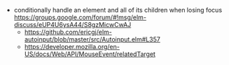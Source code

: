 - conditionally handle an element and all of its children when losing focus https://groups.google.com/forum/#!msg/elm-discuss/eUP4U6ysA44/S8gzMicwCwAJ
  - https://github.com/ericgj/elm-autoinput/blob/master/src/Autoinput.elm#L357
  - https://developer.mozilla.org/en-US/docs/Web/API/MouseEvent/relatedTarget
